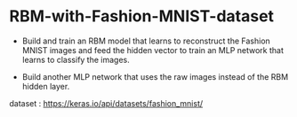 # RBM-with-Fashion-MNIST-dataset
- Build and train an RBM model that learns to reconstruct the Fashion MNIST images
  and feed the hidden vector to train an MLP network that learns to classify the images.
  
- Build another MLP network that uses the raw images instead of the RBM hidden layer.


dataset : https://keras.io/api/datasets/fashion_mnist/
